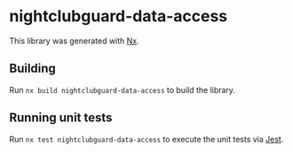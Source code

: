 # nightclubguard-data-access

This library was generated with [Nx](https://nx.dev).

## Building

Run `nx build nightclubguard-data-access` to build the library.

## Running unit tests

Run `nx test nightclubguard-data-access` to execute the unit tests via [Jest](https://jestjs.io).
